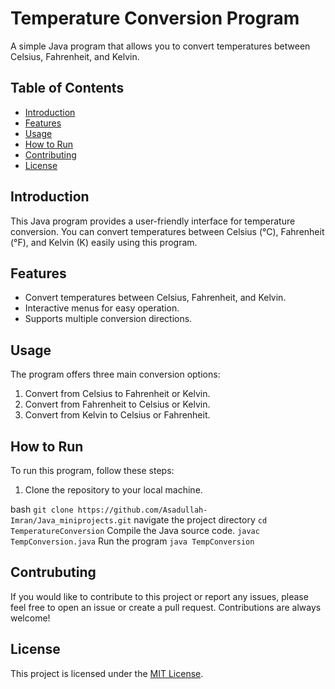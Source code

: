 # Temperature Conversion Program

A simple Java program that allows you to convert temperatures between Celsius, Fahrenheit, and Kelvin.

## Table of Contents

- [Introduction](#introduction)
- [Features](#features)
- [Usage](#usage)
- [How to Run](#how-to-run)
- [Contributing](#contributing)
- [License](#license)

## Introduction

This Java program provides a user-friendly interface for temperature conversion. You can convert temperatures between Celsius (°C), Fahrenheit (°F), and Kelvin (K) easily using this program.

## Features

- Convert temperatures between Celsius, Fahrenheit, and Kelvin.
- Interactive menus for easy operation.
- Supports multiple conversion directions.

## Usage

The program offers three main conversion options:

1. Convert from Celsius to Fahrenheit or Kelvin.
2. Convert from Fahrenheit to Celsius or Kelvin.
3. Convert from Kelvin to Celsius or Fahrenheit.

## How to Run

To run this program, follow these steps:

1. Clone the repository to your local machine.

bash
`git clone https://github.com/Asadullah-Imran/Java_miniprojects.git`
navigate the project directory
`cd TemperatureConversion`
Compile the Java source code.
`javac TempConversion.java`
Run the program
`java TempConversion`

## Contrubuting

If you would like to contribute to this project or report any issues, please feel free to open an issue or create a pull request. Contributions are always welcome!

## License

This project is licensed under the [MIT License](https://github.com/Asadullah-Imran/Java_miniprojects/blob/main/LICENSE).
